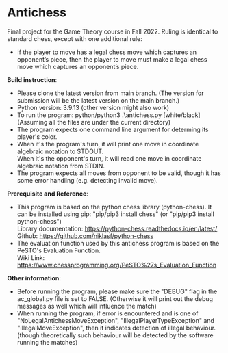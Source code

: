 # Antichess 
Final project for the Game Theory course in Fall 2022. Ruling is identical to standard chess, except with one additional rule:
  - If the player to move has a legal chess move which captures an opponent’s piece, then the player to move must make a legal chess move which captures an opponent’s piece.  
  
**Build instruction**:
  - Please clone the latest version from main branch. (The version for submission will be the latest version on the main branch.)
  - Python version: 3.9.13 (other version might also work)
  - To run the program: python/python3 .\antichess.py [white/black] &nbsp;&nbsp;&nbsp;&nbsp;&nbsp; (Assuming all the files are under the current directory)
  - The program expects one command line argument for determing its player's color.
  - When it's the program's turn, it will print one move in coordinate algebraic notation to STDOUT.  
    When it's the opponent's turn, it will read one move in coordinate algebraic notation from STDIN.
  - The program expects all moves from opponent to be valid, though it has some error handling (e.g. detecting invalid move).  
  
**Prerequisite and Reference**:
  - This program is based on the python chess library (python-chess). It can be installed using pip: "pip/pip3 install chess" (or "pip/pip3 install python-chess")  
    Library documentation: https://python-chess.readthedocs.io/en/latest/  
    Github: https://github.com/niklasf/python-chess  
  - The evaluation function used by this antichess program is based on the PeSTO's Evaluation Function.  
    Wiki Link: https://www.chessprogramming.org/PeSTO%27s_Evaluation_Function  
    
 **Other information**:
  - Before running the program, please make sure the "DEBUG" flag in the ac_global.py file is set to FALSE. (Otherwise it will print out the debug messages as well which will influence the match)  
  - When running the program, if error is encountered and is one of "NoLegalAntichessMoveException", "IllegalPlayerTypeException" and "IllegalMoveException", then it indicates detection of illegal behaviour. (though theoretically such behaviour will be detected by the software running the matches)
